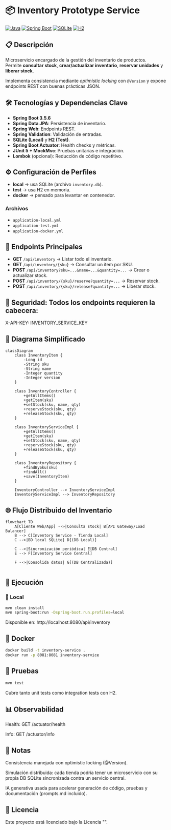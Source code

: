 # 📦 Inventory Prototype Service

[![Java](https://img.shields.io/badge/Java-17-orange?logo=java)](https://www.oracle.com/java/technologies/javase/jdk17-archive-downloads.html)
[![Spring Boot](https://img.shields.io/badge/Spring%20Boot-3.5.6-brightgreen?logo=spring)](https://spring.io/projects/spring-boot)
[![SQLite](https://img.shields.io/badge/SQLite-Local%20DB-lightblue)](https://www.sqlite.org/)
[![H2](https://img.shields.io/badge/H2-InMemory-blue)](https://www.h2database.com/)

## 📋 Descripción

Microservicio encargado de la gestión del inventario de productos.  
Permite **consultar stock**, **crear/actualizar inventario**, **reservar unidades** y **liberar stock**.  

Implementa consistencia mediante *optimistic locking* con `@Version` y expone endpoints REST con buenas prácticas JSON.

## 🛠️ Tecnologías y Dependencias Clave

- **Spring Boot 3.5.6**
- **Spring Data JPA**: Persistencia de inventario.
- **Spring Web**: Endpoints REST.
- **Spring Validation**: Validación de entradas.
- **SQLite (Local)** y **H2 (Test)**.
- **Spring Boot Actuator**: Health checks y métricas.
- **JUnit 5 + MockMvc**: Pruebas unitarias e integración.
- **Lombok** (opcional): Reducción de código repetitivo.

## ⚙️ Configuración de Perfiles

- **local** → usa SQLite (archivo `inventory.db`).
- **test** → usa H2 en memoria.
- **docker** → pensado para levantar en contenedor.

### Archivos
- `application-local.yml`
- `application-test.yml`
- `application-docker.yml`

## 📐 Endpoints Principales

- **GET** `/api/inventory` → Listar todo el inventario.
- **GET** `/api/inventory/{sku}` → Consultar un ítem por SKU.
- **POST** `/api/inventory?sku=...&name=...&quantity=...` → Crear o actualizar stock.
- **POST** `/api/inventory/{sku}/reserve?quantity=...` → Reservar stock.
- **POST** `/api/inventory/{sku}/release?quantity=...` → Liberar stock.

## 🔐 Seguridad: Todos los endpoints requieren la cabecera:

X-API-KEY: INVENTORY_SERVICE_KEY

## 📐 Diagrama Simplificado

```mermaid
classDiagram
    class InventoryItem {
        -Long id
        -String sku
        -String name
        -Integer quantity
        -Integer version
    }

    class InventoryController {
        +getAllItems()
        +getItem(sku)
        +setStock(sku, name, qty)
        +reserveStock(sku, qty)
        +releaseStock(sku, qty)
    }

    class InventoryServiceImpl {
        +getAllItems()
        +getItem(sku)
        +setStock(sku, name, qty)
        +reserveStock(sku, qty)
        +releaseStock(sku, qty)
    }

    class InventoryRepository {
        +findBySku(sku)
        +findAll()
        +save(InventoryItem)
    }

    InventoryController --> InventoryServiceImpl
    InventoryServiceImpl --> InventoryRepository
```
## 🌐 Flujo Distribuido del Inventario

```mermaid
flowchart TD
    A[Cliente Web/App] -->|Consulta stock| B[API Gateway/Load Balancer]
    B --> C[Inventory Service - Tienda Local]
    C -->|BD local SQLite| D[(DB Local)]

    C -->|Sincronización periódica| E[DB Central]
    E --> F[Inventory Service Central]

    F -->|Consolida datos| G[(DB Centralizada)]
    
```
## 🚀 Ejecución

### 🧪 Local

```bash
mvn clean install
mvn spring-boot:run -Dspring-boot.run.profiles=local
```
Disponible en: http://localhost:8080/api/inventory

## 🐳 Docker
```bash
docker build -t inventory-service .
docker run -p 8081:8081 inventory-service
```

## 🧪 Pruebas
```bash
mvn test
```
Cubre tanto unit tests como integration tests con H2.

## 📊 Observabilidad

Health: GET /actuator/health

Info: GET /actuator/info

## 📄 Notas

Consistencia manejada con optimistic locking (@Version).

Simulación distribuida: cada tienda podría tener un microservicio con su propia DB SQLite sincronizada contra un servicio central.

IA generativa usada para acelerar generación de código, pruebas y documentación (prompts.md incluido).

## 📄 Licencia
Este proyecto está licenciado bajo la Licencia "".

